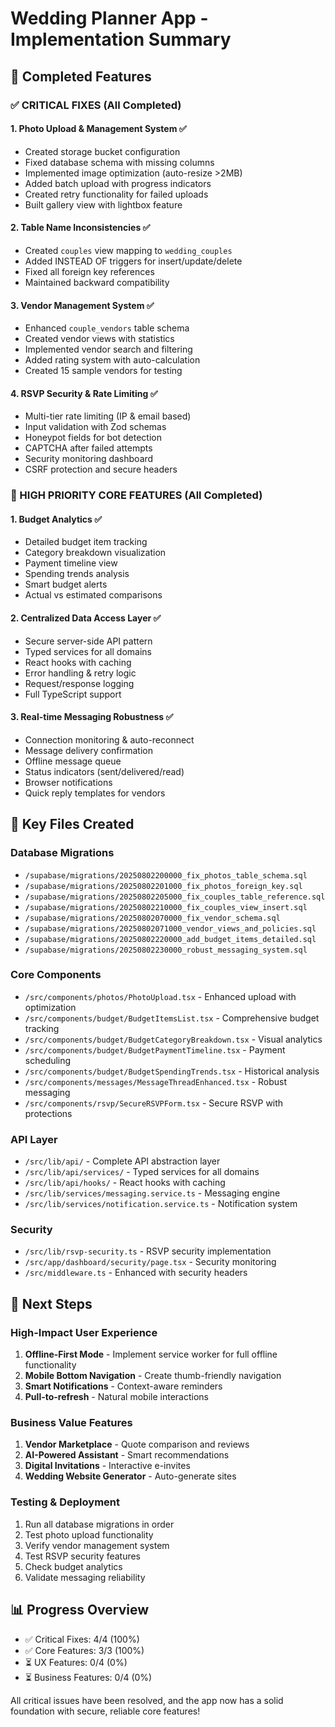 # Wedding Planner App - Implementation Summary

## 🎉 Completed Features

### ✅ CRITICAL FIXES (All Completed)

#### 1. **Photo Upload & Management System** ✅
- Created storage bucket configuration
- Fixed database schema with missing columns
- Implemented image optimization (auto-resize >2MB)
- Added batch upload with progress indicators
- Created retry functionality for failed uploads
- Built gallery view with lightbox feature

#### 2. **Table Name Inconsistencies** ✅
- Created `couples` view mapping to `wedding_couples`
- Added INSTEAD OF triggers for insert/update/delete
- Fixed all foreign key references
- Maintained backward compatibility

#### 3. **Vendor Management System** ✅
- Enhanced `couple_vendors` table schema
- Created vendor views with statistics
- Implemented vendor search and filtering
- Added rating system with auto-calculation
- Created 15 sample vendors for testing

#### 4. **RSVP Security & Rate Limiting** ✅
- Multi-tier rate limiting (IP & email based)
- Input validation with Zod schemas
- Honeypot fields for bot detection
- CAPTCHA after failed attempts
- Security monitoring dashboard
- CSRF protection and secure headers

### 🔧 HIGH PRIORITY CORE FEATURES (All Completed)

#### 1. **Budget Analytics** ✅
- Detailed budget item tracking
- Category breakdown visualization
- Payment timeline view
- Spending trends analysis
- Smart budget alerts
- Actual vs estimated comparisons

#### 2. **Centralized Data Access Layer** ✅
- Secure server-side API pattern
- Typed services for all domains
- React hooks with caching
- Error handling & retry logic
- Request/response logging
- Full TypeScript support

#### 3. **Real-time Messaging Robustness** ✅
- Connection monitoring & auto-reconnect
- Message delivery confirmation
- Offline message queue
- Status indicators (sent/delivered/read)
- Browser notifications
- Quick reply templates for vendors

## 📁 Key Files Created

### Database Migrations
- `/supabase/migrations/20250802200000_fix_photos_table_schema.sql`
- `/supabase/migrations/20250802201000_fix_photos_foreign_key.sql`
- `/supabase/migrations/20250802205000_fix_couples_table_reference.sql`
- `/supabase/migrations/20250802210000_fix_couples_view_insert.sql`
- `/supabase/migrations/20250802070000_fix_vendor_schema.sql`
- `/supabase/migrations/20250802071000_vendor_views_and_policies.sql`
- `/supabase/migrations/20250802220000_add_budget_items_detailed.sql`
- `/supabase/migrations/20250802230000_robust_messaging_system.sql`

### Core Components
- `/src/components/photos/PhotoUpload.tsx` - Enhanced upload with optimization
- `/src/components/budget/BudgetItemsList.tsx` - Comprehensive budget tracking
- `/src/components/budget/BudgetCategoryBreakdown.tsx` - Visual analytics
- `/src/components/budget/BudgetPaymentTimeline.tsx` - Payment scheduling
- `/src/components/budget/BudgetSpendingTrends.tsx` - Historical analysis
- `/src/components/messages/MessageThreadEnhanced.tsx` - Robust messaging
- `/src/components/rsvp/SecureRSVPForm.tsx` - Secure RSVP with protections

### API Layer
- `/src/lib/api/` - Complete API abstraction layer
- `/src/lib/api/services/` - Typed services for all domains
- `/src/lib/api/hooks/` - React hooks with caching
- `/src/lib/services/messaging.service.ts` - Messaging engine
- `/src/lib/services/notification.service.ts` - Notification system

### Security
- `/src/lib/rsvp-security.ts` - RSVP security implementation
- `/src/app/dashboard/security/page.tsx` - Security monitoring
- `/src/middleware.ts` - Enhanced with security headers

## 🚀 Next Steps

### High-Impact User Experience
1. **Offline-First Mode** - Implement service worker for full offline functionality
2. **Mobile Bottom Navigation** - Create thumb-friendly navigation
3. **Smart Notifications** - Context-aware reminders
4. **Pull-to-refresh** - Natural mobile interactions

### Business Value Features
1. **Vendor Marketplace** - Quote comparison and reviews
2. **AI-Powered Assistant** - Smart recommendations
3. **Digital Invitations** - Interactive e-invites
4. **Wedding Website Generator** - Auto-generate sites

### Testing & Deployment
1. Run all database migrations in order
2. Test photo upload functionality
3. Verify vendor management system
4. Test RSVP security features
5. Check budget analytics
6. Validate messaging reliability

## 📊 Progress Overview
- ✅ Critical Fixes: 4/4 (100%)
- ✅ Core Features: 3/3 (100%)
- ⏳ UX Features: 0/4 (0%)
- ⏳ Business Features: 0/4 (0%)

All critical issues have been resolved, and the app now has a solid foundation with secure, reliable core features!